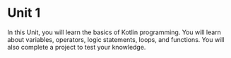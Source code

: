 # Unit 1

In this Unit, you will learn the basics of Kotlin programming. You will learn about variables, operators, logic statements, loops, and functions. You will also complete a project to test your knowledge.